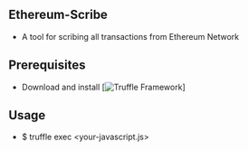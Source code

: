 ## Ethereum-Scribe
- A tool for scribing all transactions from Ethereum Network

## Prerequisites
- Download and install [![Truffle Framework](http://truffleframework.com/docs/getting_started/console)]

## Usage
- $ truffle exec <your-javascript.js>
